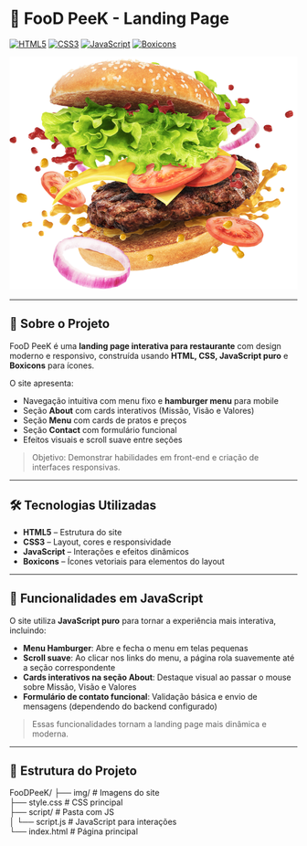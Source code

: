 # 🍔 FooD PeeK - Landing Page

[![HTML5](https://img.shields.io/badge/HTML5-E34F26?style=for-the-badge&logo=html5&logoColor=white)](https://developer.mozilla.org/en-US/docs/Web/HTML) 
[![CSS3](https://img.shields.io/badge/CSS3-1572B6?style=for-the-badge&logo=css3&logoColor=white)](https://developer.mozilla.org/en-US/docs/Web/CSS)
[![JavaScript](https://img.shields.io/badge/JavaScript-F7DF1E?logo=JavaScript&logoColor=000&style=for-the-badge)](https://developer.mozilla.org/en-US/docs/Web/JavaScript)
[![Boxicons](https://img.shields.io/badge/Boxicons-0D86FF?style=for-the-badge&logo=boxicons&logoColor=white)](https://boxicons.com/)

![FooD PeeK Preview](img/home.png)

---

## 📖 Sobre o Projeto
FooD PeeK é uma **landing page interativa para restaurante** com design moderno e responsivo, construída usando **HTML, CSS, JavaScript puro** e **Boxicons** para ícones.

O site apresenta:
- Navegação intuitiva com menu fixo e **hamburger menu** para mobile  
- Seção **About** com cards interativos (Missão, Visão e Valores)  
- Seção **Menu** com cards de pratos e preços  
- Seção **Contact** com formulário funcional  
- Efeitos visuais e scroll suave entre seções  

> Objetivo: Demonstrar habilidades em front-end e criação de interfaces responsivas.

---

## 🛠 Tecnologias Utilizadas
- **HTML5** – Estrutura do site  
- **CSS3** – Layout, cores e responsividade  
- **JavaScript** – Interações e efeitos dinâmicos  
- **Boxicons** – Ícones vetoriais para elementos do layout

---

## 📜 Funcionalidades em JavaScript
O site utiliza **JavaScript puro** para tornar a experiência mais interativa, incluindo:

- **Menu Hamburger**: Abre e fecha o menu em telas pequenas  
- **Scroll suave**: Ao clicar nos links do menu, a página rola suavemente até a seção correspondente  
- **Cards interativos na seção About**: Destaque visual ao passar o mouse sobre Missão, Visão e Valores  
- **Formulário de contato funcional**: Validação básica e envio de mensagens (dependendo do backend configurado)  

> Essas funcionalidades tornam a landing page mais dinâmica e moderna.

---

## 📂 Estrutura do Projeto

FooDPeeK/
├── img/           # Imagens do site  
├── style.css      # CSS principal  
├── script/        # Pasta com JS  
│   └── script.js  # JavaScript para interações  
└── index.html     # Página principal
